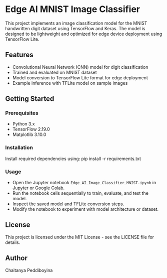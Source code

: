 # Edge AI MNIST Image Classifier
This project implements an image classification model for the MNIST handwritten digit dataset using TensorFlow and Keras. The model is designed to be lightweight and optimized for edge device deployment using TensorFlow Lite.

## Features
- Convolutional Neural Network (CNN) model for digit classification
- Trained and evaluated on MNIST dataset
- Model conversion to TensorFlow Lite format for edge deployment
- Example inference with TFLite model on sample images

## Getting Started

### Prerequisites
- Python 3.x
- TensorFlow 2.19.0
- Matplotlib 3.10.0

### Installation
Install required dependencies using:
pip install -r requirements.txt


### Usage

- Open the Jupyter notebook `Edge_AI_Image_Classifier_MNIST.ipynb` in Jupyter or Google Colab.
- Run the notebook cells sequentially to train, evaluate, and test the model.
- Inspect the saved model and TFLite conversion steps.
- Modify the notebook to experiment with model architecture or dataset.

## License

This project is licensed under the MIT License - see the LICENSE file for details.

## Author

Chaitanya Peddiboyina


